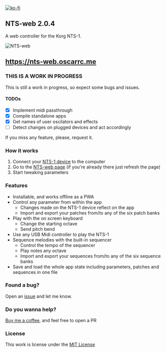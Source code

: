 [![ko-fi](https://ko-fi.com/img/githubbutton_sm.svg)](https://ko-fi.com/Y8Y43D7I3)

## NTS-web 2.0.4

A web controller for the Korg NTS-1.

![NTS-web](https://github.com/oscarrc/nts-web/blob/master/public/assets/img/screenshot.png?raw=true "NTS-web Korg NTS-1 web controller")

https://nts-web.oscarrc.me
---

### THIS IS A WORK IN PROGRESS

This is still a work in progress, so expect some bugs and issues. 

#### TODOs

- [x] Implement midi passthrough
- [x] Compile standalone apps
- [x] Get names of user oscilators and effects
- [ ] Detect changes on plugged devices and act accordingly

If you miss any feature, please, request it.

### How it works

1. Connect your [NTS-1 device](https://amzn.to/3j3yu2Q) to the computer
2. Go to the [NTS-web page](https://nts-web.oscarrc.me) (if you're already there just refresh the page)
3. Start tweaking parameters

### Features

* Installable, and works offline as a PWA
* Control any parameter from within the app
    * Changes made on the NTS-1 device reflect on the app
    * Import and export your patches from/to any of the six patch banks
* Play with the on screen keyboard 
    * Change the starting octave
    * Send pitch bend
* Use any USB Midi controller to play the NTS-1
* Sequence melodies with the built-in sequencer
    * Control the tempo of the sequencer
    * Play notes any octave
    * Import and export your sequences from/to any of the six sequence banks
* Save and load the whole app state including parameters, patches and sequences in one file

### Found a bug?

Open an [issue](https://github.com/oscarrc/nts-web/issues) and let me know.

### Do you wanna help?

[Buy me a coffee](https://ko-fi.com/Y8Y43D7I3), and feel free to open a PR

### License

This work is license under the [MIT License](https://github.com/oscarrc/nts-web/blob/master/LICENSE)
